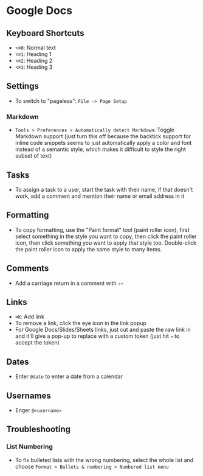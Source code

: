 # Google Docs

## Keyboard Shortcuts

- `⌥⌘0`: Normal text
- `⌥⌘1`: Heading 1
- `⌥⌘2`: Heading 2
- `⌥⌘3`: Heading 3

## Settings

- To switch to "pageless": `File -> Page Setup`

### Markdown

- `Tools > Preferences > Automatically detect Markdown`: Toggle Markdown support (just turn this off because the backtick support for inline code snippets seems to just automatically apply a color and font instead of a semantic style, which makes it difficult to style the right subset of text)

## Tasks

- To assign a task to a user, start the task with their name, if that doesn't work, add a comment and mention their name or email address in it

## Formatting

- To copy formatting, use the "Paint format" tool (paint roller icon), first select something in the style you want to copy, then click the paint roller icon, then click something you want to apply that style too. Double-click the paint roller icon to apply the same style to many items.

## Comments

- Add a carriage return in a comment with `⇧↩`

## Links

- `⌘K`: Add link
- To remove a link, click the eye icon in the link popup
- For Google Docs/Slides/Sheets links, just cut and paste the raw link in and it'll give a pop-up to replace with a custom token (just hit `⇥` to accept the token)

## Dates

- Enter `@date` to enter a date from a calendar

## Usernames

- Enger `@<username>`

## Troubleshooting

### List Numbering

- To fix bulleted lists with the wrong numbering, select the whole list and choose `Format > Bullets & numbering > Numbered list menu`
